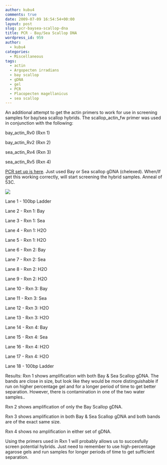 ```yaml
---
author: kubu4
comments: true
date: 2009-07-09 16:54:54+00:00
layout: post
slug: pcr-baysea-scallop-dna
title: PCR - Bay/Sea Scallop DNA
wordpress_id: 959
author:
  - kubu4
categories:
  - Miscellaneous
tags:
  - actin
  - Argopecten irradians
  - bay scallop
  - gDNA
  - gel
  - PCR
  - Placopecten magellanicus
  - sea scallop
---
```


An additional attempt to get the actin primers to work for use in screening samples for bay/sea scallop hybrids. The scallop_actin_fw primer was used in conjunction with the following:

bay_actin_Rv0 (Rxn 1)

bay_actin_Rv2 (Rxn 2)

sea_actin_Rv4 (Rxn 3)

sea_actin_Rv5 (Rxn 4)

[PCR set up is here](http://eagle.fish.washington.edu/Arabidopsis/Notebook%20Workup%20Files/20090709-01.jpg). Just used Bay or Sea scallop gDNA (chelexed). When/If get this working correctly, will start screening the hybrid samples. Anneal of 53C.

![](http://eagle.fish.washington.edu/Arabidopsis/20090710.JPG)

Lane 1 - 100bp Ladder

Lane 2 - Rxn 1: Bay

Lane 3 - Rxn 1: Sea

Lane 4 - Rxn 1: H2O

Lane 5 - Rxn 1: H2O

Lane 6 - Rxn 2: Bay

Lane 7 - Rxn 2: Sea

Lane 8 - Rxn 2: H2O

Lane 9 - Rxn 2: H2O

Lane 10 - Rxn 3: Bay

Lane 11 - Rxn 3: Sea

Lane 12 - Rxn 3: H2O

Lane 13 - Rxn 3: H2O

Lane 14 - Rxn 4: Bay

Lane 15 - Rxn 4: Sea

Lane 16 - Rxn 4: H2O

Lane 17 - Rxn 4: H2O

Lane 18 - 100bp Ladder

Results: Rxn 1 shows amplification with both Bay & Sea Scallop gDNA. The bands are close in size, but look like they would be more distinguishable if run on higher percentage gel and for a longer period of time to get better separation. However, there is contamination in one of the two water samples..

Rxn 2 shows amplification of only the Bay Scallop gDNA.

Rxn 3 shows amplification in both Bay & Sea Scallop gDNA and both bands are of the exact same size.

Rxn 4 shows no amplification in either set of gDNA.

Using the primers used in Rxn 1 will probably allows us to succesfully screen potential hybrids. Just need to remember to use high-percentage agarose gels and run samples for longer periods of time to get sufficient separation.
